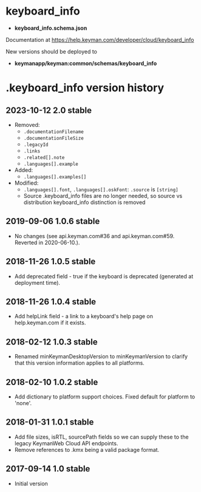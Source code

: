 # keyboard_info

* **keyboard_info.schema.json**

Documentation at https://help.keyman.com/developer/cloud/keyboard_info

New versions should be deployed to
- **keymanapp/keyman:common/schemas/keyboard_info**

# .keyboard_info version history

## 2023-10-12 2.0 stable
* Removed:
  - `.documentationFilename`
  - `.documentationFileSize`
  - `.legacyId`
  - `.links`
  - `.related[].note`
  - `.languages[].example`
* Added:
  - `.languages[].examples[]`
* Modified:
  - `.languages[].font`, `.languages[].oskFont`: `.source` is `[string]`
  - Source .keyboard_info files are no longer needed, so source vs distribution
    keyboard_info distinction is removed

## 2019-09-06 1.0.6 stable
* No changes (see api.keyman.com#36 and api.keyman.com#59. Reverted in 2020-06-10.).

## 2018-11-26 1.0.5 stable
* Add deprecated field - true if the keyboard is deprecated (generated at deployment time).

## 2018-11-26 1.0.4 stable
* Add helpLink field - a link to a keyboard's help page on help.keyman.com if it exists.

## 2018-02-12 1.0.3 stable
* Renamed minKeymanDesktopVersion to minKeymanVersion to clarify that this version information applies to all platforms.

## 2018-02-10 1.0.2 stable
* Add dictionary to platform support choices. Fixed default for platform to 'none'.

## 2018-01-31 1.0.1 stable
* Add file sizes, isRTL, sourcePath fields so we can supply these to the legacy KeymanWeb Cloud API endpoints.
* Remove references to .kmx being a valid package format.

## 2017-09-14 1.0 stable
* Initial version
